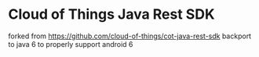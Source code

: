 # Cloud of Things Java Rest SDK

forked from https://github.com/cloud-of-things/cot-java-rest-sdk
backport to java 6 to properly support android 6
